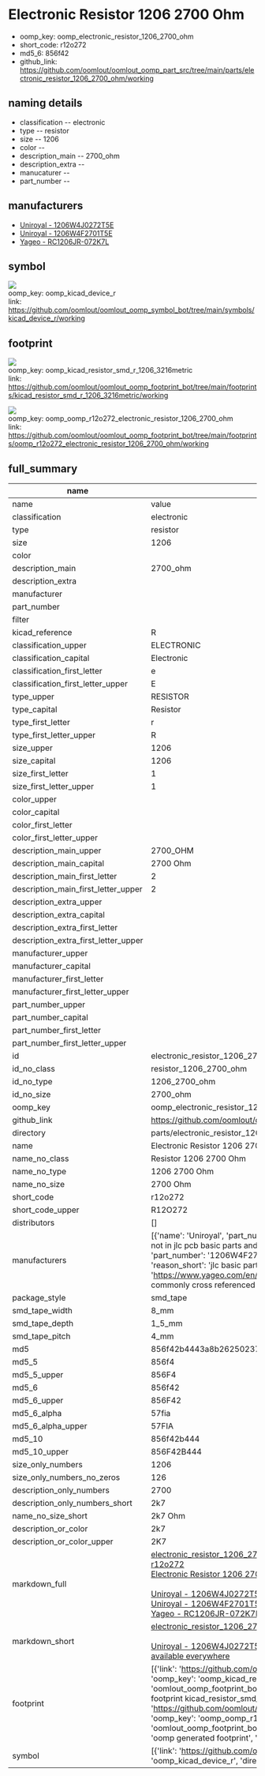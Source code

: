 # Electronic Resistor 1206 2700 Ohm

  
* oomp_key: oomp_electronic_resistor_1206_2700_ohm 
* short_code: r12o272
* md5_6: 856f42  
* github_link: https://github.com/oomlout/oomlout_oomp_part_src/tree/main/parts/electronic_resistor_1206_2700_ohm/working  
## naming details
* classification -- electronic
* type -- resistor
* size -- 1206
* color -- 
* description_main -- 2700_ohm
* description_extra -- 
* manucaturer -- 
* part_number -- 


## manufacturers
* [Uniroyal - 1206W4J0272T5E]()  
* [Uniroyal - 1206W4F2701T5E]()  
* [Yageo - RC1206JR-072K7L](https://www.yageo.com/en/Chart/Download/pdf/RC1206JR-072K7L)  

## symbol

![](symbol/{index}/working/working_600.png)  
oomp_key: oomp_kicad_device_r  
link: https://github.com/oomlout/oomlout_oomp_symbol_bot/tree/main/symbols/kicad_device_r/working  

## footprint

![](footprint/{index}/working/working_600.png)  
oomp_key: oomp_kicad_resistor_smd_r_1206_3216metric  
link: https://github.com/oomlout/oomlout_oomp_footprint_bot/tree/main/footprints/kicad_resistor_smd_r_1206_3216metric/working  

![](footprint/{index}/working/working_600.png)  
oomp_key: oomp_oomp_r12o272_electronic_resistor_1206_2700_ohm  
link: https://github.com/oomlout/oomlout_oomp_footprint_bot/tree/main/footprints/oomp_r12o272_electronic_resistor_1206_2700_ohm/working  

## full_summary
| name | value | 
| --- | --- | 
| name | value | 
| classification | electronic | 
| type | resistor | 
| size | 1206 | 
| color |  | 
| description_main | 2700_ohm | 
| description_extra |  | 
| manufacturer |  | 
| part_number |  | 
| filter |  | 
| kicad_reference | R | 
| classification_upper | ELECTRONIC | 
| classification_capital | Electronic | 
| classification_first_letter | e | 
| classification_first_letter_upper | E | 
| type_upper | RESISTOR | 
| type_capital | Resistor | 
| type_first_letter | r | 
| type_first_letter_upper | R | 
| size_upper | 1206 | 
| size_capital | 1206 | 
| size_first_letter | 1 | 
| size_first_letter_upper | 1 | 
| color_upper |  | 
| color_capital |  | 
| color_first_letter |  | 
| color_first_letter_upper |  | 
| description_main_upper | 2700_OHM | 
| description_main_capital | 2700 Ohm | 
| description_main_first_letter | 2 | 
| description_main_first_letter_upper | 2 | 
| description_extra_upper |  | 
| description_extra_capital |  | 
| description_extra_first_letter |  | 
| description_extra_first_letter_upper |  | 
| manufacturer_upper |  | 
| manufacturer_capital |  | 
| manufacturer_first_letter |  | 
| manufacturer_first_letter_upper |  | 
| part_number_upper |  | 
| part_number_capital |  | 
| part_number_first_letter |  | 
| part_number_first_letter_upper |  | 
| id | electronic_resistor_1206_2700_ohm | 
| id_no_class | resistor_1206_2700_ohm | 
| id_no_type | 1206_2700_ohm | 
| id_no_size | 2700_ohm | 
| oomp_key | oomp_electronic_resistor_1206_2700_ohm | 
| github_link | https://github.com/oomlout/oomlout_oomp_part_src/tree/main/parts/electronic_resistor_1206_2700_ohm/working | 
| directory | parts/electronic_resistor_1206_2700_ohm | 
| name | Electronic Resistor 1206 2700 Ohm | 
| name_no_class | Resistor 1206 2700 Ohm | 
| name_no_type | 1206 2700 Ohm | 
| name_no_size | 2700 Ohm | 
| short_code | r12o272 | 
| short_code_upper | R12O272 | 
| distributors | [] | 
| manufacturers | [{'name': 'Uniroyal', 'part_number': '1206W4J0272T5E', 'link': '', 'id': 'manufacturer_uniroyal', 'note': {'reason': 'did this one first, but not in jlc pcb basic parts and 1 percent are and they are the same price', 'reason_short': 'not in jlc basic parts'}}, {'name': 'Uniroyal', 'part_number': '1206W4F2701T5E', 'link': '', 'id': 'manufacturer_uniroyal', 'note': {'reason': 'in the jlc basic parts catalogue', 'reason_short': 'jlc basic part'}}, {'name': 'Yageo', 'part_number': 'RC1206JR-072K7L', 'link': 'https://www.yageo.com/en/Chart/Download/pdf/RC1206JR-072K7L', 'id': 'manufacturer_yageo', 'note': {'reason': 'yageo is a commonly cross referenced part number', 'reason_short': 'available everywhere'}}] | 
| package_style | smd_tape | 
| smd_tape_width | 8_mm | 
| smd_tape_depth | 1_5_mm | 
| smd_tape_pitch | 4_mm | 
| md5 | 856f42b4443a8b2625023742fb35d69c | 
| md5_5 | 856f4 | 
| md5_5_upper | 856F4 | 
| md5_6 | 856f42 | 
| md5_6_upper | 856F42 | 
| md5_6_alpha | 57fia | 
| md5_6_alpha_upper | 57FIA | 
| md5_10 | 856f42b444 | 
| md5_10_upper | 856F42B444 | 
| size_only_numbers | 1206 | 
| size_only_numbers_no_zeros | 126 | 
| description_only_numbers | 2700 | 
| description_only_numbers_short | 2k7 | 
| name_no_size_short | 2k7 Ohm | 
| description_or_color | 2k7 | 
| description_or_color_upper | 2K7 | 
| markdown_full | [electronic_resistor_1206_2700_ohm](https://github.com/oomlout/oomlout_oomp_part_src/tree/main/parts/electronic_resistor_1206_2700_ohm/working)<br>[r12o272](https://github.com/oomlout/oomlout_oomp_part_src/tree/main/parts/electronic_resistor_1206_2700_ohm/working)<br>[Electronic Resistor 1206 2700 Ohm](https://github.com/oomlout/oomlout_oomp_part_src/tree/main/parts/electronic_resistor_1206_2700_ohm/working)<br><br>[Uniroyal - 1206W4J0272T5E- not in jlc basic parts]() [(L)  ](https://www.lcsc.com/search?q=1206W4J0272T5E)[(D)  ](https://www.digikey.com/en/products?keywords=1206W4J0272T5E)[(M)  ](https://www.mouser.com/Search/Refine?Keyword=1206W4J0272T5E)[(N)  ](https://www.newark.com/search?st=1206W4J0272T5E)[(SZ)  ](https://so.szlcsc.com/global.html?k=1206W4J0272T5E)<br>[Uniroyal - 1206W4F2701T5E- jlc basic part]() [(L)  ](https://www.lcsc.com/search?q=1206W4F2701T5E)[(D)  ](https://www.digikey.com/en/products?keywords=1206W4F2701T5E)[(M)  ](https://www.mouser.com/Search/Refine?Keyword=1206W4F2701T5E)[(N)  ](https://www.newark.com/search?st=1206W4F2701T5E)[(SZ)  ](https://so.szlcsc.com/global.html?k=1206W4F2701T5E)<br>[Yageo - RC1206JR-072K7L- available everywhere](https://www.yageo.com/en/Chart/Download/pdf/RC1206JR-072K7L) [(L)  ](https://www.lcsc.com/search?q=RC1206JR-072K7L)[(D)  ](https://www.digikey.com/en/products?keywords=RC1206JR-072K7L)[(M)  ](https://www.mouser.com/Search/Refine?Keyword=RC1206JR-072K7L)[(N)  ](https://www.newark.com/search?st=RC1206JR-072K7L)[(SZ)  ](https://so.szlcsc.com/global.html?k=RC1206JR-072K7L)<br> | 
| markdown_short | [electronic_resistor_1206_2700_ohm](https://github.com/oomlout/oomlout_oomp_part_src/tree/main/parts/electronic_resistor_1206_2700_ohm/working)<br><br>[Uniroyal - 1206W4J0272T5E- not in jlc basic parts]()[Uniroyal - 1206W4F2701T5E- jlc basic part]()[Yageo - RC1206JR-072K7L- available everywhere](https://www.yageo.com/en/Chart/Download/pdf/RC1206JR-072K7L) | 
| footprint | [{'link': 'https://github.com/oomlout/oomlout_oomp_footprint_bot/tree/main/foootprntss/kicad_resistor_smd_r_1206_3216metric', 'oomp_key': 'oomp_kicad_resistor_smd_r_1206_3216metric', 'directory': 'oomlout_oomp_footprint_bot/footprints/kicad_resistor_smd_r_1206_3216metric//working/working.kicad_mod', 'note': 'source footprint kicad_resistor_smd_r_1206_3216metric', 'index': 0}, {'link': 'https://github.com/oomlout/oomlout_oomp_footprint_bot/tree/main/foootprntss/oomp_r12o272_electronic_resistor_1206_2700_ohm', 'oomp_key': 'oomp_oomp_r12o272_electronic_resistor_1206_2700_ohm', 'directory': 'oomlout_oomp_footprint_bot/footprints/oomp_r12o272_electronic_resistor_1206_2700_ohm//working/working.kicad_mod', 'note': 'oomp generated footprint', 'index': 1}] | 
| symbol | [{'link': 'https://github.com/oomlout/oomlout_oomp_symbol_bot/tree/main/symbols/kicad_device_r', 'oomp_key': 'oomp_kicad_device_r', 'directory': 'oomlout_oomp_symbol_bot/symbols/kicad_device_r//working/working.kicad_sym', 'index': 0}] | 
